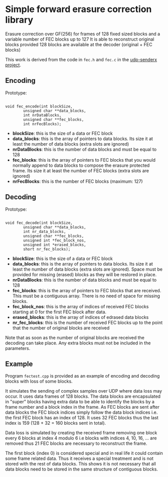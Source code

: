 # Simple forward erasure correction library
Erasure correction over GF(256) for frames of 128 fixed sized blocks and a variable number of FEC blocks up to 127
It is able to reconstruct original blocks provided 128 blocks are available at the decoder (original + FEC blocks)

This work is derived from the code in `fec.h` and `fec.c` in the [udp-senderx project](https://github.com/simulacre/udp-senderx.git).

<h2>Encoding</h2>

Prototype:

<pre><code>
void fec_encode(int blockSize,
        unsigned char **data_blocks,
        int nrDataBlocks,
        unsigned char **fec_blocks,
        int nrFecBlocks);
</code></pre>

  - **blockSize**: this is the size of a data or FEC block
  - **data_blocks**: this is the array of pointers to data blocks. Its size it at least the number of data blocks (extra slots are ignored)
  - **nrDataBlocks**: this is the number of data blocks and must be equal to 128
  - **fec_blocks**: this is the array of pointers to FEC blocks that you would normally append to data blocks to compose the erasure protected frame. Its size it at least the number of FEC blocks (extra slots are ignored)
  - **nrFecBlocks**: this is the number of FEC blocks (maximum: 127)
  
  
<h2>Decoding</h2>

Prototype:

<pre><code>
void fec_decode(int blockSize,
        unsigned char **data_blocks,
        int nr_data_blocks,
        unsigned char **fec_blocks,
        unsigned int *fec_block_nos,
        unsigned int *erased_blocks,
        short nr_fec_blocks);
</code></pre>

  - **blockSize**: this is the size of a data or FEC block
  - **data_blocks**: this is the array of pointers to data blocks. Its size it at least the number of data blocks (extra slots are ignored). Space must be provided for missing (erased) blocks as they will be restored in place. 
  - **nrDataBlocks**: this is the number of data blocks and must be equal to 128
  - **fec_blocks**: this is the array of pointers to FEC blocks that are received. This must be a contiguous array. There is no need of space for missing blocks.  
  - **fec_block_nos**: this is the array of indices of received FEC blocks starting at 0 for the first FEC block after data.
  - **erased_blocks**: this is the array of indices of edrased data blocks
  - **nr_fec_blocks**: this is the number of received FEC blocks up to the point that the number of original blocks are received
  
Note that as soon as the number of original blocks are received the decoding can take place. Any extra blocks must not be included in the parameters.

<h2>Example</h2>

Program `fectest.cpp` is provided as an example of encoding and decoding blocks with loss of some blocks. 

It simulates the sending of complex samples over UDP where data loss may occur. It uses data frames of 128 blocks. The data blocks are encapsulated in "super" blocks having extra data to be able to identify the blocks by a frame number and a block index in the frame. As FEC blocks are sent after data blocks the FEC block indices simply follow the data block indices i.e. the first FEC block has an index of 128. It uses 32 FEC blocks thus the last index is 159 (128 + 32 = 160 blocks sent in total).

Data loss is simulated by creating the received frame removing one block every 6 blocks at index 4 modulo 6 i.e blocks with indices 4, 10, 16, ... are removed thus 21 FEC blocks are necessary to reconstruct the frame.

The first block (index 0) is considered special and in real life it could contain some frame related data. Thus it receives a special treatment and is not stored with the rest of data blocks. This shows it is not necessary that all data blocks need to be stored in the same structure of contiguous blocks.   